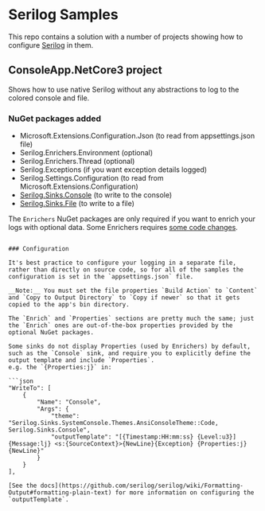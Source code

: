 # Serilog Samples

This repo contains a solution with a number of projects showing how to configure [Serilog](https://serilog.net) in them.

## ConsoleApp.NetCore3 project

Shows how to use native Serilog without any abstractions to log to the colored console and file.

### NuGet packages added

- Microsoft.Extensions.Configuration.Json (to read from appsettings.json file)
- Serilog.Enrichers.Environment (optional)
- Serilog.Enrichers.Thread (optional)
- Serilog.Exceptions (if you want exception details logged)
- Serilog.Settings.Configuration (to read from Microsoft.Extensions.Configuration)
- [Serilog.Sinks.Console](https://github.com/serilog/serilog-sinks-console) (to write to the console)
- [Serilog.Sinks.File](https://github.com/serilog/serilog-sinks-file) (to write to a file)

The `Enrichers` NuGet packages are only required if you want to enrich your logs with optional data.
Some Enrichers requires [some code changes](https://github.com/serilog/serilog/wiki/Enrichment).
```

### Configuration

It's best practice to configure your logging in a separate file, rather than directly on source code, so for all of the samples the configuration is set in the `appsettings.json` file.

__Note:__ You must set the file properties `Build Action` to `Content` and `Copy to Output Directory` to `Copy if newer` so that it gets copied to the app's bin directory.

The `Enrich` and `Properties` sections are pretty much the same; just the `Enrich` ones are out-of-the-box properties provided by the optional NuGet packages.

Some sinks do not display Properties (used by Enrichers) by default, such as the `Console` sink, and require you to explicitly define the output template and include `Properties`.
e.g. the `{Properties:j}` in:

```json
"WriteTo": [
    {
        "Name": "Console",
        "Args": {
            "theme": "Serilog.Sinks.SystemConsole.Themes.AnsiConsoleTheme::Code, Serilog.Sinks.Console",
            "outputTemplate": "[{Timestamp:HH:mm:ss} {Level:u3}] {Message:lj} <s:{SourceContext}>{NewLine}{Exception} {Properties:j}{NewLine}"
        }
    }
],

[See the docs](https://github.com/serilog/serilog/wiki/Formatting-Output#formatting-plain-text) for more information on configuring the `outputTemplate`.
